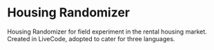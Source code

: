 # Housing Randomizer
Housing Randomizer for field experiment in the rental housing market. Created in LiveCode, adopted to cater for three languages.
